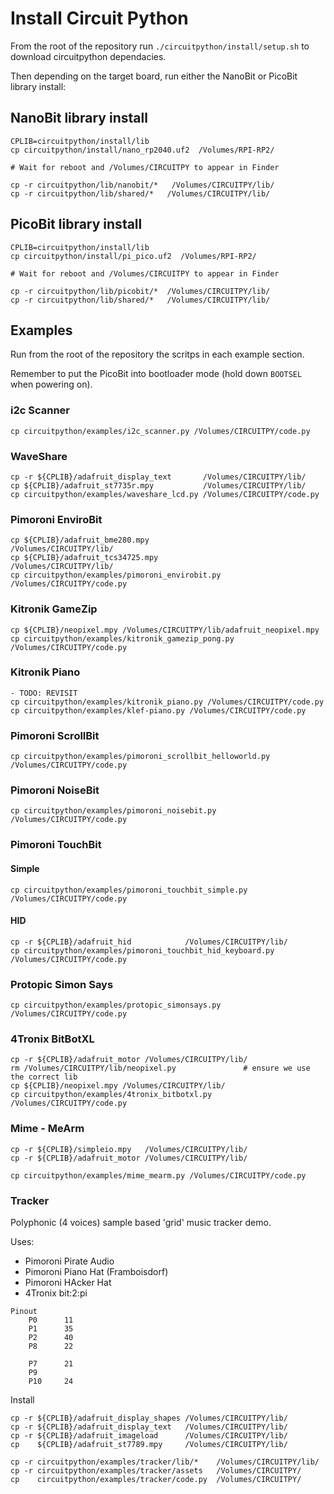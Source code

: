 # Install Circuit Python

From the root of the repository run `./circuitpython/install/setup.sh` to download circuitpython dependacies.

Then depending on the target board, run either the NanoBit or PicoBit library install:

## NanoBit library install
```
CPLIB=circuitpython/install/lib
cp circuitpython/install/nano_rp2040.uf2  /Volumes/RPI-RP2/

# Wait for reboot and /Volumes/CIRCUITPY to appear in Finder

cp -r circuitpython/lib/nanobit/*   /Volumes/CIRCUITPY/lib/
cp -r circuitpython/lib/shared/*   /Volumes/CIRCUITPY/lib/
```

## PicoBit library install

```
CPLIB=circuitpython/install/lib
cp circuitpython/install/pi_pico.uf2  /Volumes/RPI-RP2/

# Wait for reboot and /Volumes/CIRCUITPY to appear in Finder

cp -r circuitpython/lib/picobit/*  /Volumes/CIRCUITPY/lib/
cp -r circuitpython/lib/shared/*   /Volumes/CIRCUITPY/lib/
```


## Examples

Run from the root of the repository the scritps in each example section.

Remember to put the PicoBit into bootloader mode (hold down `BOOTSEL` when powering on).

### i2c Scanner

```
cp circuitpython/examples/i2c_scanner.py /Volumes/CIRCUITPY/code.py
```

### WaveShare

```
cp -r ${CPLIB}/adafruit_display_text       /Volumes/CIRCUITPY/lib/
cp ${CPLIB}/adafruit_st7735r.mpy           /Volumes/CIRCUITPY/lib/  
cp circuitpython/examples/waveshare_lcd.py /Volumes/CIRCUITPY/code.py
```

### Pimoroni EnviroBit

```
cp ${CPLIB}/adafruit_bme280.mpy                  /Volumes/CIRCUITPY/lib/
cp ${CPLIB}/adafruit_tcs34725.mpy                /Volumes/CIRCUITPY/lib/
cp circuitpython/examples/pimoroni_envirobit.py  /Volumes/CIRCUITPY/code.py  
```

### Kitronik GameZip

```
cp ${CPLIB}/neopixel.mpy /Volumes/CIRCUITPY/lib/adafruit_neopixel.mpy
cp circuitpython/examples/kitronik_gamezip_pong.py /Volumes/CIRCUITPY/code.py
```

### Kitronik Piano

```
- TODO: REVISIT
cp circuitpython/examples/kitronik_piano.py /Volumes/CIRCUITPY/code.py
cp circuitpython/examples/klef-piano.py /Volumes/CIRCUITPY/code.py
```



### Pimoroni ScrollBit

```
cp circuitpython/examples/pimoroni_scrollbit_helloworld.py  /Volumes/CIRCUITPY/code.py  
```

### Pimoroni NoiseBit

```
cp circuitpython/examples/pimoroni_noisebit.py  /Volumes/CIRCUITPY/code.py  
```

### Pimoroni TouchBit

#### Simple

```
cp circuitpython/examples/pimoroni_touchbit_simple.py  /Volumes/CIRCUITPY/code.py
```

#### HID

```
cp -r ${CPLIB}/adafruit_hid            /Volumes/CIRCUITPY/lib/ 
cp circuitpython/examples/pimoroni_touchbit_hid_keyboard.py  /Volumes/CIRCUITPY/code.py  
```

### Protopic Simon Says

```
cp circuitpython/examples/protopic_simonsays.py  /Volumes/CIRCUITPY/code.py
```


### 4Tronix BitBotXL

```
cp -r ${CPLIB}/adafruit_motor /Volumes/CIRCUITPY/lib/
rm /Volumes/CIRCUITPY/lib/neopixel.py               # ensure we use the correct lib
cp ${CPLIB}/neopixel.mpy /Volumes/CIRCUITPY/lib/
cp circuitpython/examples/4tronix_bitbotxl.py /Volumes/CIRCUITPY/code.py
```


### Mime - MeArm

```
cp -r ${CPLIB}/simpleio.mpy   /Volumes/CIRCUITPY/lib/
cp -r ${CPLIB}/adafruit_motor /Volumes/CIRCUITPY/lib/

cp circuitpython/examples/mime_mearm.py /Volumes/CIRCUITPY/code.py
```

### Tracker

Polyphonic (4 voices) sample based 'grid' music tracker demo.

Uses:
-    Pimoroni Pirate Audio
-    Pimoroni Piano Hat (Framboisdorf)
-    Pimoroni HAcker Hat
-    4Tronix bit:2:pi

```
Pinout
    P0      11  
    P1      35
    P2      40
    P8      22

    P7      21
    P9      
    P10     24
```

Install

```
cp -r ${CPLIB}/adafruit_display_shapes /Volumes/CIRCUITPY/lib/
cp -r ${CPLIB}/adafruit_display_text   /Volumes/CIRCUITPY/lib/
cp -r ${CPLIB}/adafruit_imageload      /Volumes/CIRCUITPY/lib/
cp    ${CPLIB}/adafruit_st7789.mpy     /Volumes/CIRCUITPY/lib/

cp -r circuitpython/examples/tracker/lib/*    /Volumes/CIRCUITPY/lib/
cp -r circuitpython/examples/tracker/assets   /Volumes/CIRCUITPY/
cp    circuitpython/examples/tracker/code.py  /Volumes/CIRCUITPY/
```


